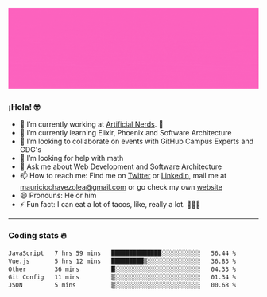 ![Banner](banner.gif)

### ¡Hola! 🤓

- 🔭 I’m currently working at [Artificial Nerds](https://nerds.ai/). 🤖
- 🌱 I’m currently learning Elixir, Phoenix and Software Architecture
- 👯 I’m looking to collaborate on events with GitHub Campus Experts and GDG's
- 🤔 I’m looking for help with math
- 💬 Ask me about Web Development and Software Architecture
- 📫 How to reach me: Find me on [Twitter](https://twitter.com/ultr4nerd) or [LinkedIn](https://www.linkedin.com/in/mauricio-chávez-olea-4b46b7147/), mail me at [mauriciochavezolea@gmail.com](mailto:mauriciochavezolea@gmail.com) or go check my own [website](mauriciochavez.surge.sh)
- 😄 Pronouns: He or him
- ⚡ Fun fact: I can eat a lot of tacos, like, really a lot. 🌮🌮🌮

---

### Coding stats 🔥

<!--START_SECTION:waka-->
```text
JavaScript   7 hrs 59 mins   ██████████████░░░░░░░░░░░   56.44 % 
Vue.js       5 hrs 12 mins   █████████▒░░░░░░░░░░░░░░░   36.83 % 
Other        36 mins         █░░░░░░░░░░░░░░░░░░░░░░░░   04.33 % 
Git Config   11 mins         ▒░░░░░░░░░░░░░░░░░░░░░░░░   01.34 % 
JSON         5 mins          ▒░░░░░░░░░░░░░░░░░░░░░░░░   00.68 % 
```
<!--END_SECTION:waka-->
